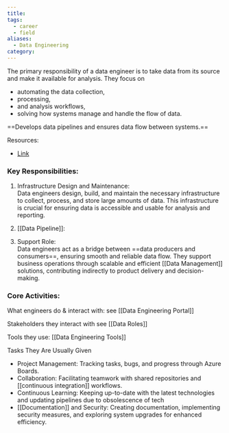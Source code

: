 ```yaml
---
title: 
tags:
  - career
  - field
aliases:
  - Data Engineering
category:
---
```

The primary responsibility of a data engineer is to take data from its source and make it available for analysis. They focus on
- automating the data collection, 
- processing, 
- and analysis workflows,
- solving how systems manage and handle the flow of data. 

==Develops data pipelines and ensures data flow between systems.==

Resources:
- [Link](https://www.youtube.com/watch?v=qWru-b6m030)

### Key Responsibilities:

1. Infrastructure Design and Maintenance:  
   Data engineers design, build, and maintain the necessary infrastructure to collect, process, and store large amounts of data. This infrastructure is crucial for ensuring data is accessible and usable for analysis and reporting.

2. [[Data Pipeline]]: 

3. Support Role:  
   Data engineers act as a bridge between ==data producers and consumers==, ensuring smooth and reliable data flow. They support business operations through scalable and efficient [[Data Management]] solutions, contributing indirectly to product delivery and decision-making.

### Core Activities:

What engineers do & interact with: see [[Data Engineering Portal]]

Stakeholders they interact with see [[Data Roles]]

Tools they use: [[Data Engineering Tools]]

Tasks They Are Usually Given
  - Project Management: Tracking tasks, bugs, and progress through Azure Boards.
  - Collaboration: Facilitating teamwork with shared repositories and [[continuous integration]] workflows.
  - Continuous Learning: Keeping up-to-date with the latest technologies and updating pipelines due to obsolescence of tech
  - [[Documentation]] and Security: Creating documentation, implementing security measures, and exploring system upgrades for enhanced efficiency.

